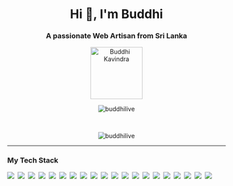 <h1 align="center">Hi 👋, I'm Buddhi</h1>
<h3 align="center">A passionate Web Artisan from Sri Lanka</h3>
<p align="center">
  <img align="center" alt="Buddhi Kavindra" | Profile Views" width="120px" src="https://komarev.com/ghpvc/?username=buddhilive&style=plastic" />
</p>
<p align="center">
  <img align="center" src="https://github-readme-streak-stats.herokuapp.com/?user=buddhilive&" alt="buddhilive" />
</p>
</br>
<p align="center">
  <img align="center" src="https://github-readme-stats.vercel.app/api/top-langs/?username=Buddhilive&layout=compact&langs_count=10&hide=jupyter+notebook" alt="buddhilive" />
</p>
<hr />
<h3>My Tech Stack</h3>
<div style="display: flex; gap: 8px;">
  <img src="https://img.shields.io/badge/Python-3776AB?logo=python&logoColor=fff"> 
  <img src="https://img.shields.io/badge/JavaScript-F7DF1E?logo=javascript&logoColor=000"> 
  <img src="https://img.shields.io/badge/TypeScript-3178C6?logo=typescript&logoColor=fff"> 
  <img src="https://img.shields.io/badge/Jupyter-F37626?style=flat&logo=jupyter&logoColor=%23fff&labelColor=%23F37626&color=%23F37626">
  <img src="https://img.shields.io/badge/PHP-777BB4?style=flat&logo=php&logoColor=%23fff&labelColor=%23777BB4&color=%23777BB4">
  <img src="https://img.shields.io/badge/Rust-FF8000?style=flat&logo=rust&logoColor=%23fff&labelColor=%23FF8000&color=%23FF8000">
  <img src="https://img.shields.io/badge/Angular-DD1100?style=flat&logo=angular&logoColor=%23fff&labelColor=%23DD1100&color=%23DD1100">
  <img src="https://img.shields.io/badge/HTML-%23E34F26.svg?logo=html5&logoColor=white"> 
  <img src="https://img.shields.io/badge/CSS-1572B6?logo=css&logoColor=fff"> 
  <img src="https://img.shields.io/badge/Angular-DD1100?style=flat&logo=angular&logoColor=%23fff&labelColor=%23DD1100&color=%23DD1100">
  <img src="https://img.shields.io/badge/Google%20Gemini-886FBF?logo=googlegemini&logoColor=fff"> 
  <img src="https://img.shields.io/badge/Hugging%20Face-FFD21E?logo=huggingface&logoColor=000"> 
  <img src="https://img.shields.io/badge/Node.js-6DA55F?logo=node.js&logoColor=white"> 
  <img src="https://img.shields.io/badge/Nest.js-%23E0234E.svg?logo=nestjs&logoColor=white"> 
  <img src="https://img.shields.io/badge/Next.js-black?logo=next.js&logoColor=white"> 
  <img src="https://img.shields.io/badge/Postgresql-ffff?style=flat&logo=postgresql&logoColor=%23fff&labelColor=%234169E1&color=%234169E1">
  <img src="https://img.shields.io/badge/MySQL-4479A1?logo=mysql&logoColor=fff"> 
  <img src="https://img.shields.io/badge/SQLite-%2307405e.svg?logo=sqlite&logoColor=white"> 
  <img src="https://img.shields.io/badge/Google%20Cloud-%234285F4.svg?logo=google-cloud&logoColor=white"> 
  <img src="https://img.shields.io/badge/Docker-2496ED?logo=docker&logoColor=fff"> 
</div>
